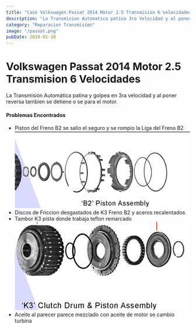 ```yaml
---
title: "Caso Volkswagen Passat 2014 Motor 2.5 Transmision 6 velocidades"
description: "La Transmision Automatica patina 3ra Velocidad y al poner Reversa tambien se detiene o se para motor."
category: "Reparacion Transmision"
image: "/passat.png"
pubDate: 2024-01-10
--- 
```


# Volkswagen Passat 2014 Motor 2.5 Transmision 6 Velocidades

La Transmisión Automática patina y golpea en 3ra velocidad y al poner reversa tambien se detiene o se para el motor.

#### Problemas Encontrados

- Piston del Freno B2 se salio el seguro y se rompio la Liga del Freno B2
    ![B2](../../assets/europeos/volkswagen/passat/brake-b2.png)
- Discos de Friccion desgastados de K3 Freno B2 y aceros recalentados
- Tambor K3 pista donde trabaja teflon remarcado 
    ![K3](../../assets/europeos/volkswagen/passat/clutch-k3.PNG)
- Aceite al parecer parece mezclado con aceite de motor se cambio turbina
